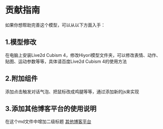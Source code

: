 # 贡献指南
如果你想帮助完善这个模型，可以从以下方面入手：
## 1.模型修改
在电脑上安装Live2d Cubism 4，修改Hiyori模型文件夹，可以修改表情、动作、贴图、运动参数等等，具体请百度Live2d Cubism 4的使用方法
## 2.附加组件
添加点击触发对话气泡、把鼠标改成鸡腿等等，通过添加新的js来实现
## 3.添加其他博客平台的使用说明
在这个md文件中增加二级标题
[其他博客平台](https://github.com/x66ccff/lty-lv2d-v3/blob/master/otherBlogs.md)
